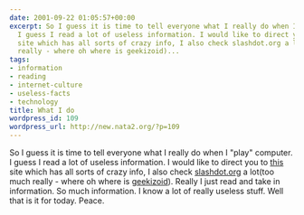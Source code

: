 ```yaml
---
date: 2001-09-22 01:05:57+00:00
excerpt: So I guess it is time to tell everyone what I really do when I "play" computer.
  I guess I read a lot of useless information. I would like to direct you to this
  site which has all sorts of crazy info, I also check slashdot.org a lot(too much
  really - where oh where is geekizoid)...
tags:
- information
- reading
- internet-culture
- useless-facts
- technology
title: What I do
wordpress_id: 109
wordpress_url: http://new.nata2.org/?p=109
---
```


So I guess it is time to tell everyone what I really do when I "play" computer. I guess I read a lot of useless information. I would like to direct you to <a href="http://www.abovetopsecret.com">this</a> site which has all sorts of crazy info, I also check <a href="http://www.slashdot.org">slashdot.org</a> a lot(too much really - where oh where is <a href="http://www.geekizoid.com">geekizoid</a>). Really I just read and take in information. So much information. I know a lot of really useless stuff. Well that is it for today. Peace.